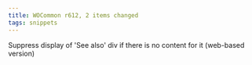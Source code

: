 ```yaml
---
title: WOCommon r612, 2 items changed
tags: snippets
---
```


Suppress display of 'See also' div if there is no content for it (web-based version)
